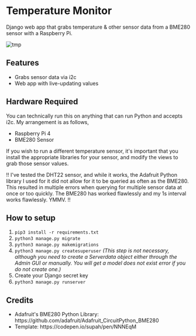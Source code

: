 # Temperature Monitor
Django web app that grabs temperature &amp; other sensor data from a BME280 sensor with a Raspberry Pi.

![tmp](https://user-images.githubusercontent.com/13006956/192074768-d0e0afcf-ca6f-42cc-b6a6-33bea7a08910.gif)


## Features
<ul>
<li>Grabs sensor data via i2c</li>
<li>Web app with live-updating values</li>

</ul>

## Hardware Required
You can technically run this on anything that can run Python and accepts i2c. My arrangement is as follows,

<ul>
<li>Raspberry Pi 4</li>
<li>BME280 Sensor</li>
</ul>

If you wish to run a different temperature sensor, it's important that you install the appropriate libraries for your sensor, and modify the views to grab those sensor values.

!! I've tested the DHT22 sensor, and while it works, the Adafruit Python library I used for it did not allow for it to be queried as often as the BME280. This resulted in multiple errors when querying for multiple 
sensor data at once or too quickly. The BME280 has worked flawlessly and my 1s interval works flawlessly. YMMV. !!

## How to setup

1. `pip3 install -r requirements.txt`
2. `python3 manage.py migrate`
3. `python3 manage.py makemigrations`
4. `python3 manage.py createsuperuser`
<i>(This step is not necessary, although you need to create a Serverdata object either through the Admin GUI or manually. You will get a model does not exist error if you do not create one.)</i>
5. Create your Django secret key
6. `python3 manage.py runserver`

## Credits
<ul>
<li>Adafruit's BME280 Python Library: https://github.com/adafruit/Adafruit_CircuitPython_BME280</li>
<li>Template: https://codepen.io/supah/pen/NNNEqM</li>
</ul>

